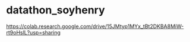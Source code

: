 # datathon_soyhenry

https://colab.research.google.com/drive/15JMtyp1MYx_tBt2DKBA8MiW-rt9oHslL?usp=sharing